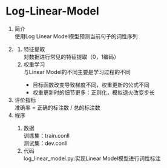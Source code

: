 # Log-Linear-Model
<ol>
  <li>简介</li>使用Log Linear Model模型预测当前句子的词性序列
  <li><Linear Model模型/li>
    <ol>
      <li>特征提取</li>对数据进行常见的特征提取（0，1编码）
      <li>权重学习</li>与Linear Model的不同主要是学习过程的不同
      <ul>
        <li>目标函数改变导致梯度不同，权重更新的公式不同</li>
        <li>权重更新时的细节更多：正则化，模拟退火改变步长</li>
      </ul>
    </ol>
  <li>评价指标</li>准确率 = 正确的标注数 / 总的标注数
  <li>程序</li>
  <ol>
    <li>数据</li>
    训练集：train.conll<br>
    测试集：dev.conll
    <li>代码</li>
    log_linear_model.py:实现Linear Model模型进行词性标注
  </ol>
</ol>
